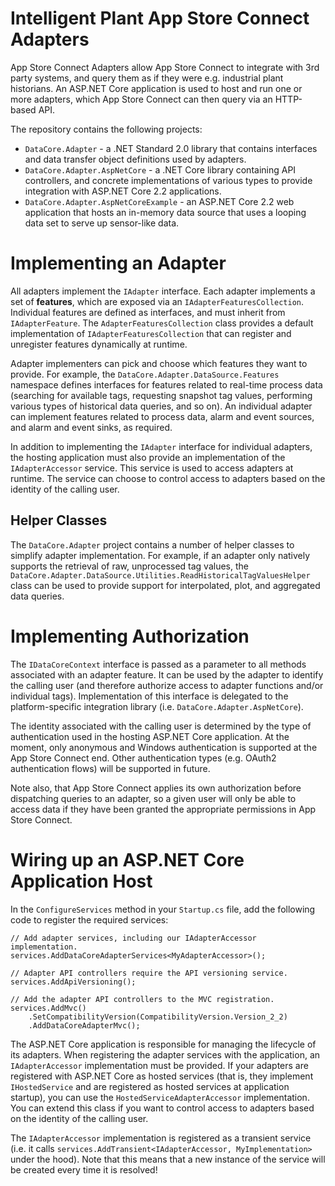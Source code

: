 ﻿# Intelligent Plant App Store Connect Adapters

App Store Connect Adapters allow App Store Connect to integrate with 3rd party systems, and query them as if they were e.g. industrial plant historians. An ASP.NET Core application is used to host and run one or more adapters, which App Store Connect can then query via an HTTP-based API.

The repository contains the following projects:

* `DataCore.Adapter` - a .NET Standard 2.0 library that contains interfaces and data transfer object definitions used by adapters.
* `DataCore.Adapter.AspNetCore` - a .NET Core library containing API controllers, and concrete implementations of various types to provide integration with ASP.NET Core 2.2 applications.
* `DataCore.Adapter.AspNetCoreExample` - an ASP.NET Core 2.2 web application that hosts an in-memory data source that uses a looping data set to serve up sensor-like data.


# Implementing an Adapter

All adapters implement the `IAdapter` interface. Each adapter implements a set of __features__, which are exposed via an `IAdapterFeaturesCollection`. Individual features are defined as interfaces, and must inherit from `IAdapterFeature`. The `AdapterFeaturesCollection` class provides a default implementation of `IAdapterFeaturesCollection` that can register and unregister features dynamically at runtime.

Adapter implementers can pick and choose which features they want to provide. For example, the `DataCore.Adapter.DataSource.Features` namespace defines interfaces for features related to real-time process data (searching for available tags, requesting snapshot tag values, performing various types of historical data queries, and so on). An individual adapter can implement features related to process data, alarm and event sources, and alarm and event sinks, as required. 

In addition to implementing the `IAdapter` interface for individual adapters, the hosting application must also provide an implementation of the `IAdapterAccessor` service. This service is used to access adapters at runtime. The service can choose to control access to adapters based on the identity of the calling user.


## Helper Classes

The `DataCore.Adapter` project contains a number of helper classes to simplify adapter implementation. For example, if an adapter only natively supports the retrieval of raw, unprocessed tag values, the `DataCore.Adapter.DataSource.Utilities.ReadHistoricalTagValuesHelper` class can be used to provide support for interpolated, plot, and aggregated data queries.


# Implementing Authorization

The `IDataCoreContext` interface is passed as a parameter to all methods associated with an adapter feature. It can be used by the adapter to identify the calling user (and therefore authorize access to adapter functions and/or individual tags). Implementation of this interface is delegated to the platform-specific integration library (i.e. `DataCore.Adapter.AspNetCore`).

The identity associated with the calling user is determined by the type of authentication used in the hosting ASP.NET Core application. At the moment, only anonymous and Windows authentication is supported at the App Store Connect end. Other authentication types (e.g. OAuth2 authentication flows) will be supported in future.

Note also, that App Store Connect applies its own authorization before dispatching queries to an adapter, so a given user will only be able to access data if they have been granted the appropriate permissions in App Store Connect.


# Wiring up an ASP.NET Core Application Host

In the `ConfigureServices` method in your `Startup.cs` file, add the following code to register the required services:

    // Add adapter services, including our IAdapterAccessor implementation.
    services.AddDataCoreAdapterServices<MyAdapterAccessor>();

    // Adapter API controllers require the API versioning service.
    services.AddApiVersioning();

    // Add the adapter API controllers to the MVC registration.
    services.AddMvc()
        .SetCompatibilityVersion(CompatibilityVersion.Version_2_2)
        .AddDataCoreAdapterMvc();


The ASP.NET Core application is responsible for managing the lifecycle of its adapters. When registering the adapter services with the application, an `IAdapterAccessor` implementation must be provided. If your adapters are registered with ASP.NET Core as hosted services (that is, they implement `IHostedService` and are registered as hosted services at application startup), you can use the `HostedServiceAdapterAccessor` implementation. You can extend this class if you want to control access to adapters based on the identity of the calling user.

The `IAdapterAccessor` implementation is registered as a transient service (i.e. it calls `services.AddTransient<IAdapterAccessor, MyImplementation>` under the hood). Note that this means that a new instance of the service will be created every time it is resolved!
